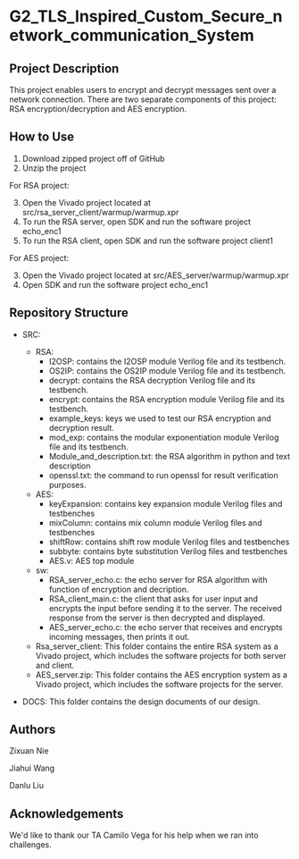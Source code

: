 # G2_TLS_Inspired_Custom_Secure_network_communication_System

## Project Description

This project enables users to encrypt and decrypt messages sent over a network connection. There are two separate components of this project: RSA encryption/decryption and AES encryption.

## How to Use

1) Download zipped project off of GitHub
2) Unzip the project

For RSA project:

3) Open the Vivado project located at src/rsa_server_client/warmup/warmup.xpr
4) To run the RSA server, open SDK and run the software project echo_enc1
5) To run the RSA client, open SDK and run the software project client1

For AES project:

3) Open the Vivado project located at src/AES_server/warmup/warmup.xpr
4) Open SDK and run the software project echo_enc1

## Repository Structure

* SRC:
  * RSA:
    * I2OSP: contains the I2OSP module Verilog file and its testbench.
    * OS2IP: contains the OS2IP module Verilog file and its testbench.
    * decrypt: contains the RSA decryption Verilog file and its testbench.
    * encrypt: contains the RSA encryption module Verilog file and its testbench.
    * example_keys: keys we used to test our RSA encryption and decryption result.
    * mod_exp: contains the modular exponentiation module Verilog file and its testbench.
    * Module_and_description.txt: the RSA algorithm in python and text description
    * openssl.txt: the command to run openssl for result verification purposes.
  * AES:
    * keyExpansion: contains key expansion module Verilog files and testbenches
    * mixColumn: contains mix column module Verilog files and testbenches
    * shiftRow: contains shift row module Verilog files and testbenches
    * subbyte: contains byte substitution Verilog files and testbenches
    * AES.v: AES top module
  * sw:
    * RSA_server_echo.c: the echo server for RSA algorithm with function of encryption and decription.
    * RSA_client_main.c: the client that asks for user input and encrypts the input before sending it to the server. The received response from the server is then decrypted and displayed.
    * AES_server_echo.c: the echo server that receives and encrypts incoming messages, then prints it out.
  * Rsa_server_client: This folder contains the entire RSA system as a Vivado project, which includes the software projects for both server and client.
  * AES_server.zip: This folder contains the AES encryption system as a Vivado project, which includes the software projects for the server.

* DOCS: This folder contains the design documents of our design.

## Authors

Zixuan Nie

Jiahui Wang

Danlu Liu


## Acknowledgements

We'd like to thank our TA Camilo Vega for his help when we ran into challenges.
